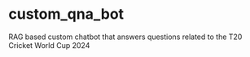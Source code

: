 # custom_qna_bot
RAG based custom chatbot that answers questions related to the T20 Cricket World Cup 2024
